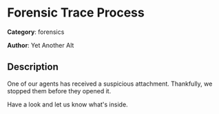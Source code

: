# Forensic Trace Process


**Category**: forensics

**Author**: Yet Another Alt

## Description

One of our agents has received a suspicious attachment. Thankfully, we stopped them before they opened it.
  
Have a look and let us know what's inside.

